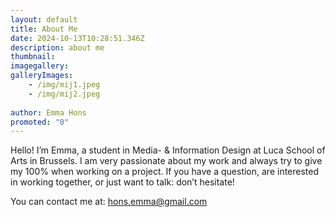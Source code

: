 ```yaml
---
layout: default
title: About Me
date: 2024-10-13T10:28:51.346Z
description: about me
thumbnail:
imagegallery:
galleryImages:
    - /img/mij1.jpeg
    - /img/mij2.jpeg
    
author: Emma Hons
promoted: "0"
---
```

Hello! I’m Emma, a student in Media- & Information Design at Luca School of Arts in Brussels. I am very passionate about my work and always try to give my 100% when working on a project. If you have a question, are interested in working together, or just want to talk: don’t hesitate!

You can contact me at: hons.emma@gmail.com
